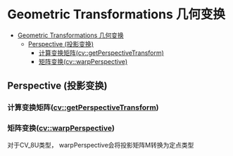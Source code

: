 # Geometric Transformations 几何变换
- [Geometric Transformations 几何变换](#geometric-transformations-几何变换)
  - [Perspective (投影变换)](#perspective-投影变换)
    - [计算变换矩阵(cv::getPerspectiveTransform)](#计算变换矩阵cvgetperspectivetransform)
    - [矩阵变换(cv::warpPerspective)](#矩阵变换cvwarpperspective)

## Perspective (投影变换)
### 计算变换矩阵([cv::getPerspectiveTransform](../src/imgwarp.cpp))


### 矩阵变换([cv::warpPerspective](../src/imgwarp.cpp))
对于CV_8U类型， warpPerspective会将投影矩阵M转换为定点类型